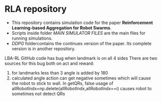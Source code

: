 # RLA repository
- This repository contains simulation code for the paper **Reinforcement Learning-based Aggregation for Robot Swarms**.
- Scripts inside folder *MAIN SIMULATOR FILES* are the main files for running simulations. 
- *DDPG* foldercontains the continues version of the paper. Its complete version is in another repository.

LBA-RL GitHub code has bug when landmark is on all 4 sides There are two sources for this bug both on act and reward:
  1) for landmarks less than 3 angle is added by 180
  2) calculated angle action can get negative sometimes which will cause the robot to stick to wall. In getQRs, false usage of allRobotIndx=np.delete(allRobotIndx,allRobotIndx==i) causes robot to sometimes not detect QRs
